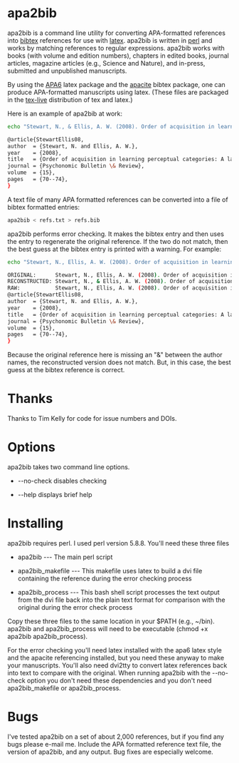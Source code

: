 # apa2bib

apa2bib is a command line utility for converting APA-formatted references into [bibtex](http://www.bibtex.org/) references for use with [latex](http://www.latex-project.org/). apa2bib is written in [perl](http://www.perl.org/) and works by matching references to regular expressions. apa2bib works with books (with volume and edition numbers), chapters in edited books, journal articles, magazine articles (e.g., Science and Nature), and in-press, submitted and unpublished manuscripts.

By using the [APA6](http://www.ctan.org/pkg/apa6) latex package and the [apacite](http://www.ctan.org/tex-archive/biblio/bibtex/contrib/apacite/) bibtex package, one can produce APA-formatted manuscripts using latex. (These files are packaged in the [tex-live](http://www.tug.org/texlive/) distribution of tex and latex.)

Here is an example of apa2bib at work:

```bash
echo "Stewart, N., & Ellis, A. W. (2008). Order of acquisition in learning perceptual categories: A laboratory analogue of the age of acquisition effect? Psychonomic Bulletin & Review, 15, 70-74." | apa2bib

@article{StewartEllis08,
author  = {Stewart, N. and Ellis, A. W.},
year    = {2008},
title   = {Order of acquisition in learning perceptual categories: A laboratory analogue of the age of acquisition effect?},
journal = {Psychonomic Bulletin \& Review},
volume  = {15},
pages   = {70--74},
}

```

A text file of many APA formatted references can be converted into a file of bibtex formatted entries:

```bash
apa2bib < refs.txt > refs.bib
```

apa2bib performs error checking. It makes the bibtex entry and then uses the entry to regenerate the original reference. If the two do not match, then the best guess at the bibtex entry is printed with a warning. For example:

```bash
echo "Stewart, N., Ellis, A. W. (2008). Order of acquisition in learning perceptual categories: A laboratory analogue of the age of acquisition effect? Psychonomic Bulletin & Review, 15, 70-74." | apa2bib

ORIGINAL:      Stewart, N., Ellis, A. W. (2008). Order of acquisition in learning perceptual categories: A laboratory analogue of the age of acquisition effect? Psychonomic Bulletin & Review, 15, 70-74.
RECONSTRUCTED: Stewart, N., & Ellis, A. W. (2008). Order of acquisition in learning perceptual categories: A laboratory analogue of the age of acquisition effect? Psychonomic Bulletin & Review, 15, 70-74.
RAW:           Stewart, N., Ellis, A. W. (2008). Order of acquisition in learning perceptual categories: A laboratory analogue of the age of acquisition effect? Psychonomic Bulletin & Review, 15, 70-74.
@article{StewartEllis08,
author  = {Stewart, N. and Ellis, A. W.},
year    = {2008},
title   = {Order of acquisition in learning perceptual categories: A laboratory analogue of the age of acquisition effect?},
journal = {Psychonomic Bulletin \& Review},
volume  = {15},
pages   = {70--74},
}
```

Because the original reference here is missing an "&" between the author names, the reconstructed version does not match. But, in this case, the best guess at the bibtex reference is correct.

# Thanks

Thanks to Tim Kelly for code for issue numbers and DOIs.

# Options

apa2bib takes two command line options.

* --no-check disables checking

* --help displays brief help

# Installing

apa2bib requires perl. I used perl version 5.8.8. You'll need these three files

* apa2bib --- The main perl script

* apa2bib_makefile --- This makefile uses latex to build a dvi file containing the reference during the error checking process

* apa2bib_process --- This bash shell script processes the text output from the dvi file back into the plain text format for comparison with the original during the error check process

Copy these three files to the same location in your \$PATH (e.g., ~/bin). apa2bib and apa2bib_process will need to be executable (chmod +x apa2bib apa2bib_process).

For the error checking you'll need latex installed with the apa6 latex style and the apacite referencing installed, but you need these anyway to make your manuscripts. You'll also need dvi2tty to convert latex references back into text to compare with the original. When running apa2bib with the --no-check option you don't need these dependencies and you don't need apa2bib_makefile or apa2bib_process.

# Bugs

I've tested apa2bib on a set of about 2,000 references, but if you find any bugs please e-mail me. Include the APA formatted reference text file, the version of apa2bib, and any output. Bug fixes are especially welcome.


